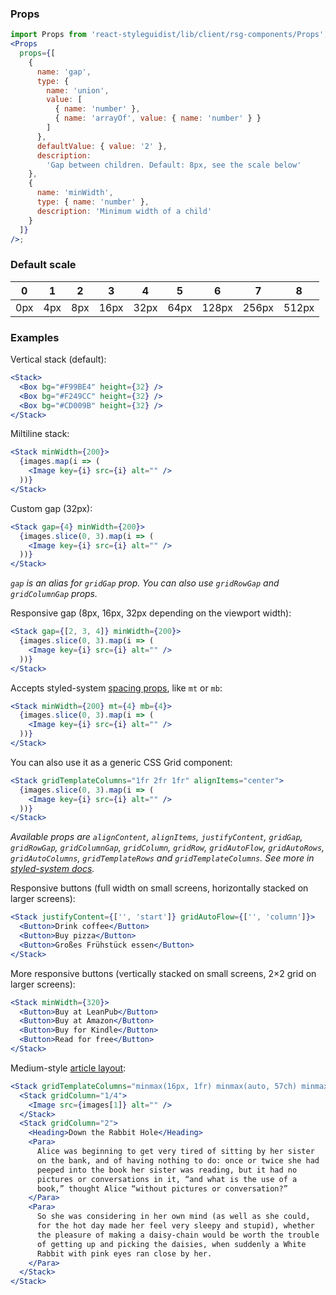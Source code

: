 ### Props

```jsx noeditor
import Props from 'react-styleguidist/lib/client/rsg-components/Props';
<Props
  props={[
    {
      name: 'gap',
      type: {
        name: 'union',
        value: [
          { name: 'number' },
          { name: 'arrayOf', value: { name: 'number' } }
        ]
      },
      defaultValue: { value: '2' },
      description:
        'Gap between children. Default: 8px, see the scale below'
    },
    {
      name: 'minWidth',
      type: { name: 'number' },
      description: 'Minimum width of a child'
    }
  ]}
/>;
```

### Default scale

| 0   | 1   | 2   | 3    | 4    | 5    | 6     | 7     | 8     |
| --- | --- | --- | ---- | ---- | ---- | ----- | ----- | ----- |
| 0px | 4px | 8px | 16px | 32px | 64px | 128px | 256px | 512px |

### Examples

Vertical stack (default):

```jsx
<Stack>
  <Box bg="#F99BE4" height={32} />
  <Box bg="#F249CC" height={32} />
  <Box bg="#CD009B" height={32} />
</Stack>
```

Miltiline stack:

```jsx
<Stack minWidth={200}>
  {images.map(i => (
    <Image key={i} src={i} alt="" />
  ))}
</Stack>
```

Custom gap (32px):

```jsx
<Stack gap={4} minWidth={200}>
  {images.slice(0, 3).map(i => (
    <Image key={i} src={i} alt="" />
  ))}
</Stack>
```

_`gap` is an alias for `gridGap` prop. You can also use `gridRowGap` and `gridColumnGap` props._

Responsive gap (8px, 16px, 32px depending on the viewport width):

```jsx
<Stack gap={[2, 3, 4]} minWidth={200}>
  {images.slice(0, 3).map(i => (
    <Image key={i} src={i} alt="" />
  ))}
</Stack>
```

Accepts styled-system [spacing props](https://styled-system.com/table#space), like `mt` or `mb`:

```jsx
<Stack minWidth={200} mt={4} mb={4}>
  {images.slice(0, 3).map(i => (
    <Image key={i} src={i} alt="" />
  ))}
</Stack>
```

You can also use it as a generic CSS Grid component:

```jsx
<Stack gridTemplateColumns="1fr 2fr 1fr" alignItems="center">
  {images.slice(0, 3).map(i => (
    <Image key={i} src={i} alt="" />
  ))}
</Stack>
```

_Available props are `alignContent`, `alignItems`, `justifyContent`, `gridGap`, `gridRowGap`, `gridColumnGap`, `gridColumn`, `gridRow`, `gridAutoFlow`, `gridAutoRows`, `gridAutoColumns`, `gridTemplateRows` and `gridTemplateColumns`. See more in [styled-system docs](https://styled-system.com/table#grid-layout)._

Responsive buttons (full width on small screens, horizontally stacked on larger screens):

```jsx
<Stack justifyContent={['', 'start']} gridAutoFlow={['', 'column']}>
  <Button>Drink coffee</Button>
  <Button>Buy pizza</Button>
  <Button>Großes Frühstück essen</Button>
</Stack>
```

More responsive buttons (vertically stacked on small screens, 2×2 grid on larger screens):

```jsx
<Stack minWidth={320}>
  <Button>Buy at LeanPub</Button>
  <Button>Buy at Amazon</Button>
  <Button>Buy for Kindle</Button>
  <Button>Read for free</Button>
</Stack>
```

Medium-style [article layout](http://gedd.ski/post/article-grid-layout/):

```jsx
<Stack gridTemplateColumns="minmax(16px, 1fr) minmax(auto, 57ch) minmax(16px, 1fr)">
  <Stack gridColumn="1/4">
    <Image src={images[1]} alt="" />
  </Stack>
  <Stack gridColumn="2">
    <Heading>Down the Rabbit Hole</Heading>
    <Para>
      Alice was beginning to get very tired of sitting by her sister
      on the bank, and of having nothing to do: once or twice she had
      peeped into the book her sister was reading, but it had no
      pictures or conversations in it, “and what is the use of a
      book,” thought Alice “without pictures or conversation?”
    </Para>
    <Para>
      So she was considering in her own mind (as well as she could,
      for the hot day made her feel very sleepy and stupid), whether
      the pleasure of making a daisy-chain would be worth the trouble
      of getting up and picking the daisies, when suddenly a White
      Rabbit with pink eyes ran close by her.
    </Para>
  </Stack>
</Stack>
```
